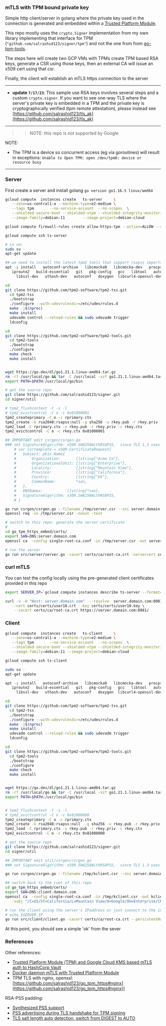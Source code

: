 ### mTLS with TPM bound private key

Simple http client/server in golang where the private key used in the connection is generated and embedded within a [Trusted Platform Module](https://trustedcomputinggroup.org/resource/trusted-platform-module-tpm-summary/).

This repo mostly uses the `crypto.Signer` implementation from my own library implementing that interface for TPM (`"github.com/salrashid123/signer/tpm"`) and not the one from  from [go-tpm-tools](https://godoc.org/github.com/google/go-tpm-tools/tpm2tools#Key.GetSigner). 

The steps here will create two GCP VMs with TPMs create TPM based RSA keys, generate a CSR using those keys, then an external CA will issue an x509 cert using that csr.

Finally, the client will establish an mTLS https connection to the server

---

* **update `7/17/23`**:  This sample use RSA keys involves several steps and a custom `crypto.signer`.   If you want to see one-way TLS where the server's private key is embedded in a TPM and the private key is cryptographically verified (tpm remote attestation), please instead see [https://github.com/salrashid123/tls_ak](https://github.com/salrashid123/tls_ak)

---

>> NOTE: this repo is not supported by Google


NOTE:

- The TPM is a device so concurrent access (eg via goroutines) will result in exceptions:
  `Unable to Open TPM: open /dev/tpm0: device or resource busy`

---
### Server

First create a server and install golang `go version go1.16.5 linux/amd64`

```bash
gcloud compute  instances create   ts-server     \
   --zone=us-central1-a --machine-type=e2-medium \
   --tags tpm       --no-service-account  --no-scopes  \
   --shielded-secure-boot --shielded-vtpm --shielded-integrity-monitoring  \
   --image-family=debian-11        --image-project=debian-cloud

gcloud compute firewall-rules create allow-https-tpm --action=ALLOW --rules=tcp:8081 --source-ranges=0.0.0.0/0 --target-tags=tpm

gcloud compute ssh ts-server

# in vm:
sudo su -
apt-get update

## we need to install the latest tpm2_tools that support rsapss imports
apt -y install   autoconf-archive   libcmocka0   libcmocka-dev   procps  \
   iproute2   build-essential   git   pkg-config   gcc   libtool   automake \
     libssl-dev   uthash-dev   autoconf   doxygen  libcurl4-openssl-dev dbus-x11 libglib2.0-dev libjson-c-dev acl

cd
git clone https://github.com/tpm2-software/tpm2-tss.git
  cd tpm2-tss
  ./bootstrap
  ./configure --with-udevrulesdir=/etc/udev/rules.d
  make -j$(nproc)
  make install
  udevadm control --reload-rules && sudo udevadm trigger
  ldconfig

cd
git clone https://github.com/tpm2-software/tpm2-tools.git
  cd tpm2-tools
  ./bootstrap
  ./configure
  make check
  make install


wget https://go.dev/dl/go1.21.1.linux-amd64.tar.gz
rm -rf /usr/local/go && tar -C /usr/local -xzf go1.21.1.linux-amd64.tar.gz
export PATH=$PATH:/usr/local/go/bin

# get the source repo
git clone https://github.com/salrashid123/signer.git
cd signer/util

# tpm2_flushcontext -t -s -l
# tpm2_evictcontrol -C o -c 0x81008001
tpm2_createprimary -C o -c rprimary.ctx
tpm2_create -G rsa2048:rsapss:null -g sha256 -u rkey.pub -r rkey.priv -C rprimary.ctx
tpm2_load -C rprimary.ctx -u rkey.pub -r rkey.priv -c rkey.ctx
tpm2_evictcontrol -C o -c rkey.ctx 0x81008001

## IMPORTANT edit csrgen/csrgen.go 
### set SignatureAlgorithm: x509.SHA256WithRSAPSS,  since TLS 1.3 uses PSS 
	# var csrtemplate = x509.CertificateRequest{
	# 	Subject: pkix.Name{
	# 		Organization:       []string{"Acme Co"},
	# 		OrganizationalUnit: []string{"Enterprise"},
	# 		Locality:           []string{"Mountain View"},
	# 		Province:           []string{"California"},
	# 		Country:            []string{"US"},
	# 		CommonName:         *san,
	# 	},
	# 	DNSNames:           []string{*san},
	# 	SignatureAlgorithm: x509.SHA256WithRSAPSS,
	# }

go run csrgen/csrgen.go --filename /tmp/server.csr --sni server.domain.com  --persistentHandle=0x81008001
openssl req -in /tmp/server.csr -noout -text

# switch to this repo: generate the server certificate 
# 
cd go_tpm_https_embed/certs/
export SAN=DNS:server.domain.com
openssl ca  -config single-root-ca.conf -in /tmp/server.csr -out server.crt  -subj "/C=US/ST=California/L=Mountain View/O=Google/OU=Enterprise/CN=server.domain.com"  -extensions server_ext

# run the server
go run src/server/server.go -cacert certs/ca/root-ca.crt -servercert certs/server.crt  --persistentHandle=0x81008001 -port :8081
```

### curl mTLS

You can test the config locally using the pre-generated client certificates provided in this repo


```bash
export SERVER_IP=`gcloud compute instances describe ts-server --format="value(networkInterfaces.accessConfigs[0].natIP)"`

curl -v -H "Host: server.domain.com"  --resolve  server.domain.com:8081:$SERVER_IP \
   --cert certs/certs/user10.crt --key certs/certs/user10.key \
    --cacert certs/ca/root-ca.crt https://server.domain.com:8081/
```

### Client

```bash
gcloud compute  instances create   ts-client     \
   --zone=us-central1-a --machine-type=e2-medium \
   --tags tpm       --no-service-account  --no-scopes  \
   --shielded-secure-boot --shielded-vtpm --shielded-integrity-monitoring  \
   --image-family=debian-11 --image-project=debian-cloud

gcloud compute ssh ts-client

sudo su -
apt-get update

apt -y install   autoconf-archive   libcmocka0   libcmocka-dev   procps  \
   iproute2   build-essential   git   pkg-config   gcc   libtool   automake \
     libssl-dev   uthash-dev   autoconf   doxygen  libcurl4-openssl-dev dbus-x11 libglib2.0-dev libjson-c-dev acl

cd
git clone https://github.com/tpm2-software/tpm2-tss.git
  cd tpm2-tss
  ./bootstrap
  ./configure --with-udevrulesdir=/etc/udev/rules.d
  make -j$(nproc)
  make install
  udevadm control --reload-rules && sudo udevadm trigger
  ldconfig

cd
git clone https://github.com/tpm2-software/tpm2-tools.git
  cd tpm2-tools
  ./bootstrap
  ./configure
  make check
  make install


wget https://go.dev/dl/go1.21.1.linux-amd64.tar.gz
rm -rf /usr/local/go && tar -C /usr/local -xzf go1.21.1.linux-amd64.tar.gz
export PATH=$PATH:/usr/local/go/bin


# tpm2_flushcontext -t -s -l
# tpm2_evictcontrol -C o -c 0x81008000
tpm2_createprimary -C o -c rprimary.ctx
tpm2_create -G rsa2048:rsapss:null  -g sha256 -u rkey.pub -r rkey.priv -C rprimary.ctx
tpm2_load -C rprimary.ctx -u rkey.pub -r rkey.priv -c rkey.ctx
tpm2_evictcontrol -C o -c rkey.ctx 0x81008000

# get the source repo
git clone https://github.com/salrashid123/signer.git
cd signer/util

## IMPORTANT edit util/csrgen/csrgen.go 
### set SignatureAlgorithm: x509.SHA256WithRSAPSS,  since TLS 1.3 uses PSS 

go run csrgen/csrgen.go --filename /tmp/kclient.csr --sni server.domain.com  --persistentHandle=0x81008000

## switch back to the root of this repo
cd go_tpm_https_embed/certs/
export SAN=DNS:client.domain.com
openssl ca  -config single-root-ca.conf -in /tmp/kclient.csr -out kclient.crt  \
   -subj "/C=US/ST=California/L=Mountain View/O=Google/OU=Enterprise/CN=client.domain.com"  -extensions client_reqext

# run the client using the server's IPaddress or just connect to the internal dns alias
# echo $SERVER_IP
go run src/client/client.go -cacert certs/ca/root-ca.crt --persistentHandle=0x81008000 --address ts-server
```

At this point, you should see a simple 'ok' from the sever

### References

Other references:

- [Trusted Platform Module (TPM) and Google Cloud KMS based mTLS auth to HashiCorp Vault](https://github.com/salrashid123/vault_mtls_tpm)
- [Docker daemon mTLS with Trusted Platform Module](https://github.com/salrashid123/docker_daemon_tpm)
- TPM TLS with nginx, openssl:  [https://github.com/salrashid123/go_tpm_https#nginx](https://github.com/salrashid123/go_tpm_https#nginx)]

RSA-PSS padding:
- [Synthesized PSS support](https://github.com/tpm2-software/tpm2-pkcs11/issues/417)
- [PSS advertising during TLS handshake for TPM signing ](https://chromium-review.googlesource.com/c/chromium/src/+/2984231)
- [TLS salt length auto detection, switch from DIGEST to AUTO](http://openssl.6102.n7.nabble.com/RFC-TLS-salt-length-auto-detection-switch-from-DIGEST-to-AUTO-td78057.html)
